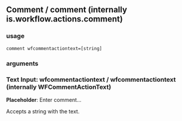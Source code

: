 
## Comment / comment (internally is.workflow.actions.comment)


### usage
`comment wfcommentactiontext=[string]`

### arguments
### Text Input: wfcommentactiontext / wfcommentactiontext (internally WFCommentActionText)
**Placeholder**: Enter comment...


Accepts a string 
with the text.
